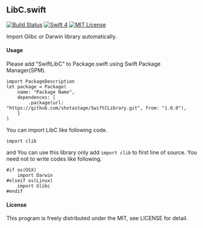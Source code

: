 LibC.swift
-----------
[![Build Status](https://travis-ci.org/shotastage/SwiftCLibrary.svg?branch=master)](https://travis-ci.org/shotastage/SwiftCLibrary)
[![Swift 4](https://img.shields.io/badge/Swift-4-orange.svg?style=flat)](https://developer.apple.com/swift/)
[![MIT License](http://img.shields.io/badge/license-MIT-blue.svg?style=flat)](LICENSE)


Import Glibc or Darwin library automatically.


#### Usage
Please add "SwiftLibC" to Package.swift using Swift Package Manager(SPM).

```:Swift
import PackageDescription
let package = Package(
    name: "Package Name",
    dependences: [
    	.package(url: "https://github.com/shotastage/SwiftCLibrary.git", from: "1.0.0"),
    ]
)
```

You can import LibC like following code.
```:Swift
import clib
```

and You can use this library only add `import clib` to first line of source.
You need not to write codes like following. 

```:Swift
#if os(OSX)
	import Darwin
#elseif os(Linux)
	import Glibc
#endif
```

 
#### License
This program is freely distributed under the MIT, see LICENSE for detail.
